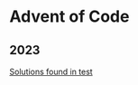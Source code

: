 # Advent of Code

## 2023
[Solutions found in test](app/src/test/java/com/erm/adventofcode/twenty_three/AdventOfCode23.kt)